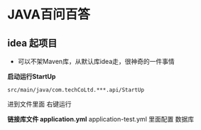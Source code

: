 # JAVA百问百答

<!-- ## vscode java 需要安装哪些插件

**回头有时间再整理**

## vscode 如何进行 springboot 的安装

**回头有时间再整理** -->

## idea 起项目

* 可以不架Maven库，从默认库idea走，很神奇的一件事情

**启动运行StartUp**
```
src/main/java/com.techCoLtd.***.api/StartUp
```
进到文件里面 右键运行

**链接库文件 application.yml**
application-test.yml 里面配置 数据库